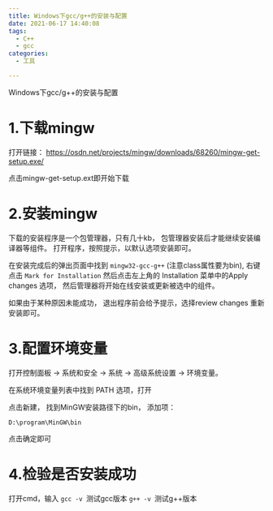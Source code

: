 ```yaml
---
title: Windows下gcc/g++的安装与配置
date: 2021-06-17 14:40:08
tags:
  - C++
  - gcc
categories:
  - 工具

---
```

Windows下gcc/g++的安装与配置

# 1.下载mingw
打开链接： https://osdn.net/projects/mingw/downloads/68260/mingw-get-setup.exe/

点击mingw-get-setup.ext即开始下载

# 2.安装mingw
下载的安装程序是一个包管理器，只有几十kb， 包管理器安装后才能继续安装编译器等组件。
打开程序，按照提示，以默认选项安装即可。

在安装完成后的弹出页面中找到 ```mingw32-gcc-g++``` (注意class属性要为bin), 右键点击 ``` Mark for Installation ```
然后点击左上角的 Installation 菜单中的Apply changes 选项， 然后管理器将开始在线安装或更新被选中的组件。

如果由于某种原因未能成功， 退出程序前会给予提示，选择review changes 重新安装即可。

# 3.配置环境变量
打开控制面板 -> 系统和安全 -> 系统 -> 高级系统设置 -> 环境变量。

在系统环境变量列表中找到 PATH 选项，打开

点击新建， 找到MinGW安装路径下的bin， 添加项：
```
D:\program\MinGW\bin
```
点击确定即可

# 4.检验是否安装成功
打开cmd，输入 
```gcc -v ```测试gcc版本
```g++ -v ```测试g++版本